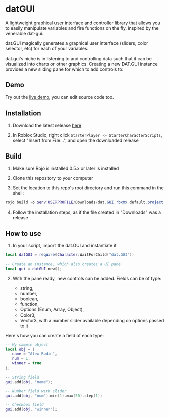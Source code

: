 # datGUI

A lightweight graphical user interface and controller library that allows you to easily manipulate variables and fire functions on the fly, inspired by the venerable dat-gui.

dat.GUI magically generates a graphical user interface (sliders, color selector, etc) for each of your variables.

dat.gui's niche is in listening to and controlling data such that it can be visualized into charts or other graphics. Creating a new DAT.GUI instance provides a new sliding pane for which to add controls to:

## Demo

Try out the [live demo](https://www.roblox.com/games/5801132990/dat-GUI), you can edit source code too.

## Installation

1. Download the latest release [here](https://github.com/nidorx/roblox-dat-gui/releases)

2. In Roblox Studio, right click `StarterPlayer -> StarterCharacterScripts`, select "Insert from File...", and open the downloaded release

## Build

1. Make sure Rojo is installed 0.5.x or later is installed

2. Clone this repository to your computer

3. Set the location to this repo's root directory and run this command in the shell:

```powershell
rojo build -o $env:USERPROFILE/Downloads/dat.GUI.rbxmx default.project.json
```

4. Follow the installation steps, as if the file created in "Downloads" was a release

## How to use

1. In your script, import the dat.GUI and instantiate it

```lua
local datGUI = require(Character:WaitForChild("dat.GUI"))

-- Create an instance, which also creates a UI pane
local gui = datGUI.new();
```

2. With the pane ready, new controls can be added.  Fields can be of type:

    * string,
    * number,
    * boolean,
    * function,
    * Options (Enum, Array, Object),  
    * Color3,
    * Vector3, with a number slider available depending on options passed to it

Here's how you can create a field of each type:

```lua
-- My sample object
local obj = {
   name = "Alex Rodin",
   num = 1,
   winner = true
};

-- String field
gui.add(obj, "name");

-- Number field with slider
gui.add(obj, "num").min(1).max(50).step(1);

-- Checkbox field
gui.add(obj, "winner");
```
